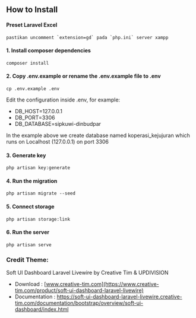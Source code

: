 ## How to Install

#### Preset Laravel Excel
```
pastikan uncomment `extension=gd` pada `php.ini` server xampp
```

#### 1. Install composer dependencies
```
composer install
```

#### 2. Copy .env.example or rename the .env.example file to .env
```
cp .env.example .env
```
Edit the configuration inside .env, for example:
- DB_HOST=127.0.0.1
- DB_PORT=3306
- DB_DATABASE=sipkuwi-dinbudpar

In the example above we create database named koperasi_kejujuran which runs on Localhost (127.0.0.1) on port 3306

#### 3. Generate key
```
php artisan key:generate
```

#### 4. Run the migration
```
php artisan migrate --seed
```

#### 5. Connect storage
```
php artisan storage:link
```

#### 6. Run the server
```
php artisan serve
```

### Credit Theme: 
Soft UI Dashboard Laravel Livewire by Creative Tim & UPDIVISION
* Download      : [www.creative-tim.com](https://www.creative-tim.com/product/soft-ui-dashboard-laravel-livewire)
* Documentation : https://soft-ui-dashboard-laravel-livewire.creative-tim.com/documentation/bootstrap/overview/soft-ui-dashboard/index.html
